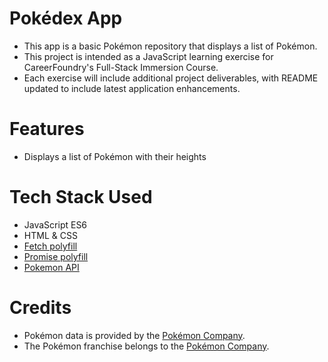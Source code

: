 # Pokédex App

-   This app is a basic Pokémon repository that displays a list of Pokémon.
-   This project is intended as a JavaScript learning exercise for CareerFoundry's Full-Stack Immersion Course.
-   Each exercise will include additional project deliverables, with README updated to include latest application enhancements.

# Features

-   Displays a list of Pokémon with their heights

# Tech Stack Used

-   JavaScript ES6
-   HTML & CSS
-   [Fetch polyfill](https://github.com/JakeChampion/fetch?tab=readme-ov-file)
-   [Promise polyfill](https://github.com/taylorhakes/promise-polyfill)
-   [Pokemon API](https://pokeapi.co/api/v2/pokemon/?limit=1025)

# Credits

-   Pokémon data is provided by the [Pokémon Company](https://www.pokemon.com/us).
-   The Pokémon franchise belongs to the [Pokémon Company](https://www.pokemon.com/us).
